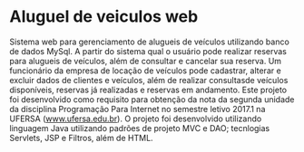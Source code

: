 # Aluguel de veiculos web
Sistema web para gerenciamento de alugueis de veículos utilizando banco de dados MySql.
A partir do sistema qual o usuário pode realizar reservas para alugueis de veículos, além de consultar e cancelar sua reserva. Um funcionário da empresa de locação de veículos pode cadastrar, alterar e excluir dados de clientes e veículos, além de realizar consultasde veículos disponíveis, reservas já realizadas e reservas em andamento. 
Este projeto foi desenvolvido como requisito para obtenção da nota da segunda unidade da disciplina Programação Para Internet no semestre letivo 2017.1 na UFERSA (www.ufersa.edu.br).
O projeto foi desenvolvido utilizando linguagem Java utilizando padrões de projeto MVC e DAO; tecnlogias Servlets, JSP e Filtros, além de HTML.
